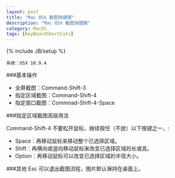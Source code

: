 ```yaml
---
layout: post
title: "Mac OSX 截图快捷键"
description: "Mac OSX 截图快捷键"
category: MacOS
tags: [KeyBoardShortCuts]
---
```

{% include JB/setup %}

`系统：OSX 10.9.4`

###基本操作

* 全屏截图：Command-Shift-3
* 指定区域截图：Command-Shift-4
* 指定窗口截图：Commnad-Shift-4-Space

###指定区域截图高级用法

Command-Shift-4 不要松开鼠标，继续按住（不放）以下按键之一，:

* Space：再移动鼠标来移动整个已选择区域。
* Shift：再横向或竖向移动鼠标来改变已选择区域的长或高。
* Option：再移动鼠标可以改变已选择区域的半径大小。

###其他
Esc 可以退出截图流程，图片默认保持在桌面上。